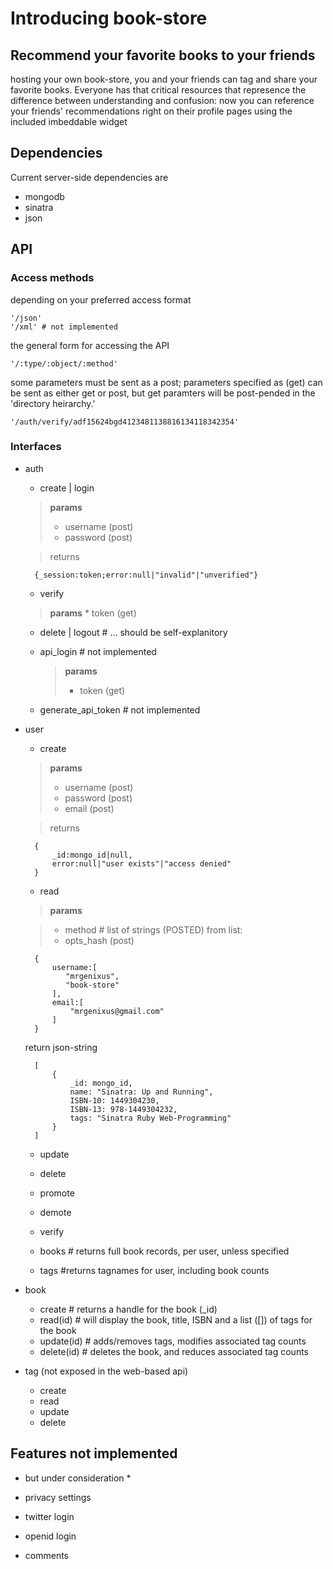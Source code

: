 # Introducing book-store #
## Recommend  your favorite books to your friends ##
hosting your own book-store, you and your friends can tag and share your favorite books.  Everyone has that critical resources that represence the difference between understanding and confusion: now you can reference your friends' recommendations right on their profile pages using the included imbeddable widget


## Dependencies ##
Current server-side dependencies are
* mongodb
* sinatra
* json

## API ##
### Access methods ###
depending on your preferred access format

    '/json'
    '/xml' # not implemented

the general form for accessing the API

    '/:type/:object/:method' 

some parameters must be sent as a post; parameters specified as (get) can be sent as either get or post, but get paramters will be post-pended in the 'directory heirarchy.'

    '/auth/verify/adf15624bgd4123481138816134118342354'

### Interfaces ###

* auth
    * create | login

    > **params**
    >    * username (post)
    >    * password (post)

    > returns 

        {_session:token;error:null|"invalid"|"unverified"}

    * verify 

    > **params**
    >     * token (get)

    * delete | logout #  ... should be self-explanitory

    * api_login # not implemented

        > **params**
        >    * token (get)

    * generate_api_token # not implemented

* user
    * create

    > **params**
    >    * username (post)
    >    * password (post)
    >    * email (post)

    > returns 

        {
            _id:mongo_id|null, 
            error:null|"user exists"|"access denied"
        }

    * read

    > **params**

    >    * method # list of strings (POSTED) from list: 
    >    * opts_hash (post)

        {
            username:[
               "mrgenixus",
               "book-store"
            ],
            email:[
                "mrgenixus@gmail.com"
            ]
        }

    return json-string

        [
            {
                _id: mongo_id,
                name: "Sinatra: Up and Running",
                ISBN-10: 1449304230,
                ISBN-13: 978-1449304232,
                tags: "Sinatra Ruby Web-Programming"
            }
        ]

    * update
        
    * delete
    * promote
    * demote
    * verify
    * books # returns full book records, per user, unless specified
    * tags #returns tagnames for user, including book counts

* book
    * create # returns a handle for the book (_id)
    * read(id) # will display the book, title, ISBN and a list ([]) of tags for the book
    * update(id) # adds/removes tags, modifies associated tag counts
    * delete(id) # deletes the book, and reduces associated tag counts

* tag (not exposed in the web-based api)
    * create
    * read
    * update
    * delete


## Features not implemented ##
* but under consideration *

* privacy settings
* twitter login
* openid login
* comments





